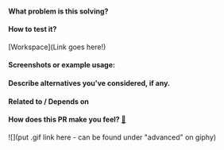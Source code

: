 #### What problem is this solving?

<!--- What is the motivation and context for this change? -->

#### How to test it?

<!--- Don't forget to add a link to a Workspace where this branch is linked -->

[Workspace](Link goes here!)

#### Screenshots or example usage:

<!--- Add some images or gifs to showcase changes in behaviour or layout. Example: before and after images -->

#### Describe alternatives you've considered, if any.

<!--- Optional -->

#### Related to / Depends on

<!--- Optional -->

#### How does this PR make you feel? [:link:](http://giphy.com/)

<!-- Go to http://giphy.com/ and pick a gif that represents how this PR makes you feel -->

![](put .gif link here - can be found under "advanced" on giphy)
